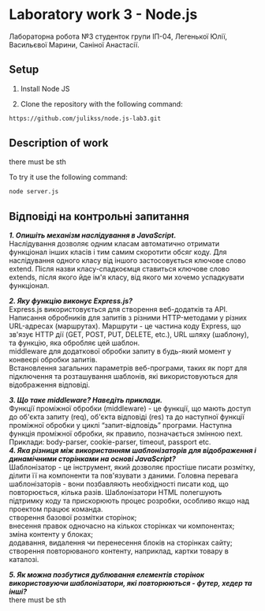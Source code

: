 # Laboratory work 3 - Node.js
Лабораторна робота №3 студенток групи ІП-04, Легенької Юлії, Васильєвої Марини, Саніної Анастасії.

## Setup
1. Install Node JS

2. Clone the repository with the following command:
```bash
https://github.com/julikss/node.js-lab3.git
```

## Description of work
there must be sth

To try it use the following command:
```bash
node server.js
```


## Відповіді на контрольні запитання

***1. Опишіть механізм наслідування в JavaScript.***
<br/>
Наслідування дозволяє одним класам автоматично отримати функціонал інших класів і тим самим скоротити обсяг коду. Для наслідування одного класу від іншого застосовується ключове слово extend. Після назви класу-спадкоємця ставиться ключове слово extends, після якого йде ім'я класу, від якого ми хочемо успадкувати функціонал.

***2. Яку функцію виконує Express.js?***
<br/>
Express.js використовується для створення веб-додатків та API.
<br/>
Написання обробників для запитів з різними HTTP-методами у різних URL-адресах (маршрутах). Маршрути - це частина коду Express, що зв'язує HTTP дії (GET, POST, PUT, DELETE, etc.), URL шляху (шаблону), та функцію, яка обробляє цей шаблон.
<br/>
middleware для додаткової обробки запиту в будь-який момент у конвеєрі обробки запитів.
<br/>
Встановлення загальних параметрів веб-програми, таких як порт для підключення та розташування шаблонів, які використовуються для відображення відповіді.

***3. Що таке middleware? Наведіть приклади.***
<br/>
Функції проміжної обробки (middleware) - це функції, що мають доступ до об'єкта запиту (req), об'єкта відповіді (res) та до наступної функції проміжної обробки у циклі “запит-відповідь” програми. Наступна функція проміжної обробки, як правило, позначається змінною next.
<br/>
Приклади: body-parser, cookie-parser, timeout, passport etc.
<br/>
***4. Яка різниця між використанням шаблонізаторів для відображення і динамічними сторінками на основі JavaScript?***
<br/>
Шаблонізатор - це інструмент, який дозволяє простіше писати розмітку, ділити її на компоненти та пов'язувати з даними.
Головна перевага шаблонізаторів - вони позбавляють необхідності писати код, що повторюється, кілька разів.
Шаблонізатори HTML полегшують підтримку коду та прискорюють процес розробки, особливо якщо над проектом працює команда. 
<br/>
створення базової розмітки сторінок;
<br/>
внесення правок одночасно на кількох сторінках чи компонентах;
<br/>
зміна контенту у блоках;
<br/>
додавання, видалення чи перенесення блоків на сторінках сайту;
<br/>
створення повторюваного контенту, наприклад, картки товару в каталозі.

***5. Як можна позбутися дублювання елементів сторінок використовуючи шаблонізатори, які повторюються - футер, хедер та інші?***
<br/>
there must be sth
